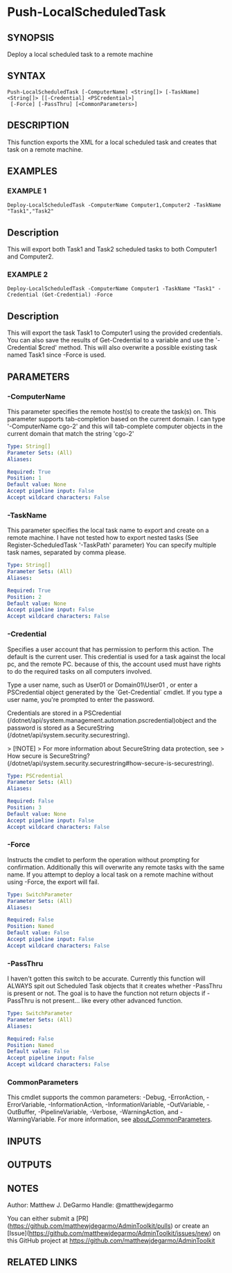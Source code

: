 # Push-LocalScheduledTask

## SYNOPSIS
Deploy a local scheduled task to a remote machine

## SYNTAX

```
Push-LocalScheduledTask [-ComputerName] <String[]> [-TaskName] <String[]> [[-Credential] <PSCredential>]
 [-Force] [-PassThru] [<CommonParameters>]
```

## DESCRIPTION
This function exports the XML for a local scheduled task and creates that task on a remote machine.

## EXAMPLES

### EXAMPLE 1
```
Deploy-LocalScheduledTask -ComputerName Computer1,Computer2 -TaskName "Task1","Task2"
```

Description
-----------
This will export both Task1 and Task2 scheduled tasks to both Computer1 and Computer2.

### EXAMPLE 2
```
Deploy-LocalScheduledTask -ComputerName Computer1 -TaskName "Task1" -Credential (Get-Credential) -Force
```

Description
-----------
This will export the task Task1 to Computer1 using the provided credentials.
You can also save the results of Get-Credential to a variable and use the '-Credential $cred' method.
This will also overwrite a possible existing task named Task1 since -Force is used.

## PARAMETERS

### -ComputerName
This parameter specifies the remote host(s) to create the task(s) on.
This parameter supports tab-completion based on the current domain.
I can type '-ComputerName cgo-2' and this will tab-complete computer objects in the current domain that match the string 'cgo-2'

```yaml
Type: String[]
Parameter Sets: (All)
Aliases:

Required: True
Position: 1
Default value: None
Accept pipeline input: False
Accept wildcard characters: False
```

### -TaskName
This parameter specifies the local task name to export and create on a remote machine.
I have not tested how to export nested tasks (See Register-ScheduledTask '-TaskPath' parameter)
You can specify multiple task names, separated by comma please.

```yaml
Type: String[]
Parameter Sets: (All)
Aliases:

Required: True
Position: 2
Default value: None
Accept pipeline input: False
Accept wildcard characters: False
```

### -Credential
Specifies a user account that has permission to perform this action.
The default is the current user.
This credential is used for a task against the local pc, and the remote PC.
because of this, the account used must have rights to do the required tasks on all computers involved.

Type a user name, such as User01 or Domain01\User01 , or enter a PSCredential object generated by
the \`Get-Credential\` cmdlet.
If you type a user name, you're prompted to enter the password.

Credentials are stored in a PSCredential
(/dotnet/api/system.management.automation.pscredential)object and the password is stored as a
SecureString (/dotnet/api/system.security.securestring).

\> \[!NOTE\] \> For more information about SecureString data protection, see \> How secure is
SecureString?
(/dotnet/api/system.security.securestring#how-secure-is-securestring).

```yaml
Type: PSCredential
Parameter Sets: (All)
Aliases:

Required: False
Position: 3
Default value: None
Accept pipeline input: False
Accept wildcard characters: False
```

### -Force
Instructs the cmdlet to perform the operation without prompting for confirmation.
Additionally this will overwrite any remote tasks with the same name.
If you attempt to deploy a local task on a remote machine without using -Force, the export will fail.

```yaml
Type: SwitchParameter
Parameter Sets: (All)
Aliases:

Required: False
Position: Named
Default value: False
Accept pipeline input: False
Accept wildcard characters: False
```

### -PassThru
I haven't gotten this switch to be accurate.
Currently this function will ALWAYS spit out Scheduled Task objects that it creates whether -PassThru is present or not. 
The goal is to have the function not return objects if -PassThru is not present...
like every other advanced function.

```yaml
Type: SwitchParameter
Parameter Sets: (All)
Aliases:

Required: False
Position: Named
Default value: False
Accept pipeline input: False
Accept wildcard characters: False
```

### CommonParameters
This cmdlet supports the common parameters: -Debug, -ErrorAction, -ErrorVariable, -InformationAction, -InformationVariable, -OutVariable, -OutBuffer, -PipelineVariable, -Verbose, -WarningAction, and -WarningVariable. For more information, see [about_CommonParameters](http://go.microsoft.com/fwlink/?LinkID=113216).

## INPUTS

## OUTPUTS

## NOTES
Author: Matthew J.
DeGarmo
Handle: @matthewjdegarmo

You can either submit a \[PR\](https://github.com/matthewjdegarmo/AdminToolkit/pulls)
    or create an \[Issue\](https://github.com/matthewjdegarmo/AdminToolkit/issues/new)
    on this GitHub project at https://github.com/matthewjdegarmo/AdminToolkit

## RELATED LINKS
